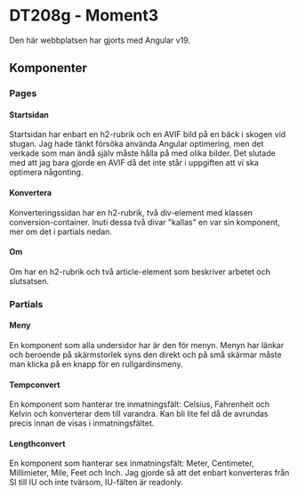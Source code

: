 # DT208g - Moment3
Den här webbplatsen har gjorts med Angular v19.

## Komponenter
### Pages
#### Startsidan
Startsidan har enbart en h2-rubrik och en AVIF bild på en bäck i skogen vid stugan. Jag hade tänkt försöka använda Angular optimering, men det verkade som man ändå själv måste hålla på med olika bilder. Det slutade med att jag bara gjorde en AVIF då det inte står i uppgiften att vi ska optimera någonting.
#### Konvertera
Konverteringssidan har en h2-rubrik, två div-element med klassen conversion-container. Inuti dessa två divar "kallas" en var sin komponent, mer om det i partials nedan.
#### Om
Om har en h2-rubrik och två article-element som beskriver arbetet och slutsatsen.
### Partials
#### Meny
En komponent som alla undersidor har är den för menyn. Menyn har länkar och beroende på skärmstorlek syns den direkt och på små skärmar måste man klicka på en knapp för en rullgardinsmeny.
#### Tempconvert
En komponent som hanterar tre inmatningsfält: Celsius, Fahrenheit och Kelvin och konverterar dem till varandra. Kan bli lite fel då de avrundas precis innan de visas i inmatningsfältet.
#### Lengthconvert
En komponent som hanterar sex inmatningsfält: Meter, Centimeter, Millimieter, Mile, Feet och Inch. Jag gjorde så att det enbart konverteras från SI till IU och inte tvärsom, IU-fälten är readonly.
